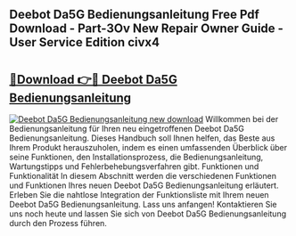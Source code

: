 ## Deebot Da5G Bedienungsanleitung Free Pdf Download - Part-3Ov New Repair Owner Guide - User Service Edition civx4

# <h2><a href="http://df29zbc.blite.top/?on=Deebot+Da5G+Bedienungsanleitung">🔗Download 👉🔴 Deebot Da5G Bedienungsanleitung</a></h2>

[![Deebot Da5G Bedienungsanleitung new download](https://i.imgur.com/lujVjoI.png)](http://df29zbc.blite.top/?on=Deebot+Da5G+Bedienungsanleitung)
Willkommen bei der Bedienungsanleitung für Ihren neu eingetroffenen Deebot Da5G Bedienungsanleitung. Dieses Handbuch soll Ihnen helfen, das Beste aus Ihrem Produkt herauszuholen, indem es einen umfassenden Überblick über seine Funktionen, den Installationsprozess, die Bedienungsanleitung, Wartungstipps und Fehlerbehebungsverfahren gibt. Funktionen und Funktionalität In diesem Abschnitt werden die verschiedenen Funktionen und Funktionen Ihres neuen Deebot Da5G Bedienungsanleitung erläutert. Erleben Sie die nahtlose Integration der Funktionsliste mit Ihrem neuen Deebot Da5G Bedienungsanleitung. Lass uns anfangen! Kontaktieren Sie uns noch heute und lassen Sie sich von Deebot Da5G Bedienungsanleitung durch den Prozess führen.
